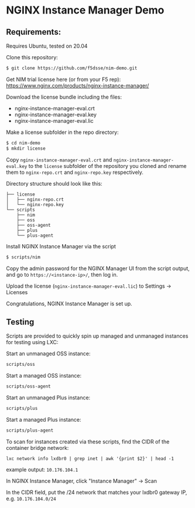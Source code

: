 # NGINX Instance Manager Demo

## Requirements:
Requires Ubuntu, tested on 20.04

Clone this repository:

```bash
$ git clone https://github.com/f5dsse/nim-demo.git
```

Get NIM trial license here (or from your F5 rep): https://www.nginx.com/products/nginx-instance-manager/ 

Download the license bundle including the files:
- nginx-instance-manager-eval.crt
- nginx-instance-manager-eval.key
- nginx-instance-manager-eval.lic

Make a license subfolder in the repo directory: 
```bash
$ cd nim-demo
$ mkdir license
```

Copy `nginx-instance-manager-eval.crt` and `nginx-instance-manager-eval.key` to the `license` subfolder of the repository you cloned and rename them to `nginx-repo.crt` and `nginx-repo.key` respectively. 

Directory structure should look like this:
```
├── license
│   ├── nginx-repo.crt
│   └── nginx-repo.key
└── scripts
    ├── nim
    ├── oss
    ├── oss-agent
    ├── plus
    └── plus-agent
```
Install NGINX Instance Manager via the script

```bash
$ scripts/nim
```

Copy the admin password for the NGINX Manager UI from the script output, and go to `https://<instance-ip>/`, then log in.

Upload the license (`nginx-instance-manager-eval.lic`) to Settings -> Licenses

Congratulations, NGINX Instance Manager is set up.

## Testing

Scripts are provided to quickly spin up managed and unmanaged instances for testing using LXC: 

Start an unmanaged OSS instance:

```bash
scripts/oss
```

Start a managed OSS instance:

```bash
scripts/oss-agent
```

Start an unmanaged Plus instance:

```bash
scripts/plus
```

Start a managed Plus instance:

```bash
scripts/plus-agent
```

To scan for instances created via these scripts, find the CIDR of the container bridge network: 

```
lxc network info lxdbr0 | grep inet | awk '{print $2}' | head -1
```

example output: `10.176.104.1`

In NGINX Instance Manager, click "Instance Manager" -> Scan

In the CIDR field, put the /24 network that matches your lxdbr0 gateway IP, e.g. `10.176.104.0/24`